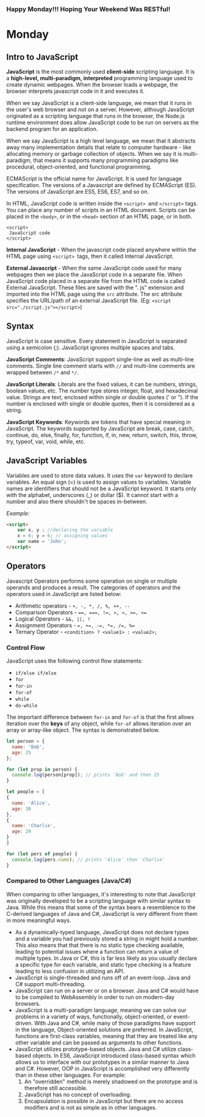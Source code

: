 ### Happy Monday!!! Hoping Your Weekend Was RESTful! 

# Monday 

## Intro to JavaScript

**JavaScript** is the most commonly used **client-side** scripting language. It is a **high-level, multi-paradigm, interpreted** programming language used to create dynamic webpages. When the browser loads a webpage, the browser interprets javascript code in it and executes it.

When we say JavaScript is a client-side language, we mean that it runs in the user's web browser and not on a server. However, although JavaScript originated as a scripting language that runs in the browser, the Node.js runtime environment does allow JavaScript code to be run on servers as the backend program for an application.

When we say JavaScript is a high level language, we mean that it abstracts away many implementation details that relate to computer hardware - like allocating memory or garbage collection of objects. When we say it is multi-paradigm, that means it supports many programming paradigms like procedural, object-oriented, and functional programming.

ECMAScript is the official name for JavaScript. It is used for language specification. The versions of a Javascript are defined by ECMAScript (ES). The versions of JavaScript are ES5, ES6, ES7, and so on.

In HTML, JavaScript code is written inside the `<script> `and `</script>` tags. You can place any number of scripts in an HTML document. Scripts can be placed in the `<body>`, or in the `<head>` section of an HTML page, or in both.

```
<script>
 JavaScript code
</script>
```

**Internal JavaScript** - When the javascript code placed anywhere within the HTML page using `<script> `tags, then it called  Internal JavaScript.

**External Javascript** -  When the same JavaScript code used for many webpages then we place the JavaScript code in a separate file. When JavaScript code placed in a separate file from the HTML code is called External JavaScript. These files are saved with the ". js" extension and imported into the HTML page using the `src` attribute. The src attribute specifies the URL/path of an external JavaScript file. (Eg: `<script src="./script.js"></script>`)

## Syntax

JavaScript is case sensitive. Every statement in JavaScript is separated using a semicolon (;). JavaScript ignores multiple spaces and tabs.

**JavaScript Comments**: JavaScript support single-line as well as multi-line comments.  Single line comment starts with `//` and multi-line comments are wrapped between `/*` and `*/`.

**JavaScript Literals**: Literals are the fixed values, it can be numbers, strings, boolean values, etc. The number type stores integer, float, and hexadecimal value. Strings are text, enclosed within single or double quotes (' or "). If the number is enclosed with single or double quotes, then it is considered as a string.

**JavaScript Keywords**: Keywords are tokens that have special meaning in JavaScript. The keywords supported by JavaScript are break, case, catch, continue, do, else, finally, for, function, if, in, new, return, switch, this, throw, try, typeof, var, void, while, etc.

## JavaScript Variables

Variables are used to store data values. It uses the `var` keyword to declare variables. An equal sign (=) is used to assign values to variables.
Variable names are identifiers that should not be a JavaScript keyword. It starts only with the alphabet, underscores (_) or dollar ($). It cannot start with a number and also there shouldn't be spaces in-between.

*Example:*
```html
<script>
    var x, y ; //declaring the variable
    x = 6; y = 6; // assigning values
    var name = 'John';
</script>
```

## Operators

Javascript Operators performs some operation on single or multiple operands  and produces a result. The categories of operators and the operators  used in JavaScript are listed below:

* Arithmetic operators -  `+, -, *, /, %, ++, --`
* Comparison Operators - `==, ===, !=, >, <, >=, <=`
* Logical Operators  - `&&, ||, !`
* Assignment Operators - ` =, +=, -=, *=, /=, %= `
* Ternary Operator -  `<condition> ? <value1> : <value2>;`

### Control Flow

JavaScript uses the following control flow statements:
* `if/else if/else`
* `for`
* `for-in`
* `for-of`
* `while`
* `do-while`

The important difference between `for-in` and `for-of` is that the first allows iteration over the **keys** of any object, while `for-of` allows iteration over an array or array-like object. The syntax is demonstrated below.

```javascript
let person = {
  name: 'Bob',
  age: 25
};

for (let prop in person) {
  console.log(person[prop]); // prints 'Bob' and then 25
}

let people = [
{
  name: 'Alice',
  age: 30
},
{
  name: 'Charlie',
  age: 29
}
]

for (let pers of people) {
  console.log(pers.name); // prints 'Alice' then 'Charlie'
}
```

### Compared to Other Languages (Java/C#)
When comparing to other languages, it's interesting to note that JavaScript was originally developed to be a scripting language with similar syntax to Java. While this means that some of the syntax bears a resemblence to the C-derived languages of Java and C#, JavaScript is very different from them in more meaningful ways.

* As a dynamically-typed language, JavaScript does not declare types and a variable you had previously stored a string in might hold a number. This also means that that there is no static type checking available, leading to potential issues where a function can return a value of multiple types. In Java or C#, this is far less likely as you usually declare a specific type for each variable, and static type checking is a feature leading to less confusion in utilizing an API.
* JavaScript is single-threaded and runs off of an event-loop. Java and C# support multi-threading.
* JavaScript can run on a server or on a browser. Java and C# would have to be compiled to WebAssembly in order to run on modern-day browsers.
* JavaScript is a multi-paradigm language, meaning we can solve our problems in a variety of ways, functionally, object-oriented, or event-driven. With Java and C#, while many of those paradigms have support in the language, Object-oriented solutions are preferred. In JavaScript, functions are first-class variables, meaning that they are treated like any other variable and can be passed as arguments to other functions.
* JavaScript utilizes prototype-based objects. Java and C# utilize class-based objects. In ES6, JavaScript introduced class-based syntax which allows us to interface with our prototypes in a similar manner to Java and C#. However, OOP in JavaScript is accomplished very differently than in these other languages. For example:
  1. An "overridden" method is merely shadowed on the prototype and is therefore still accessible.
  2. JavaScript has no concept of overloading.
  3. Encapsulation is possible in JavaScript but there are no access modifiers and is not as simple as in other languages.
